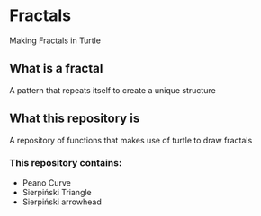 # Fractals
Making Fractals in Turtle

## What is a fractal
A pattern that repeats itself to create a unique structure

## What this repository is
A repository of functions that makes use of turtle to draw fractals

### This repository contains:
- Peano Curve
- Sierpiński Triangle
- Sierpiński arrowhead
